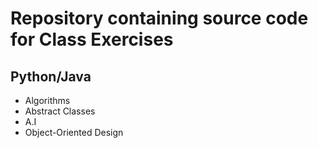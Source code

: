 # Repository containing source code for Class Exercises

## Python/Java

- Algorithms
- Abstract Classes
- A.I
- Object-Oriented Design



